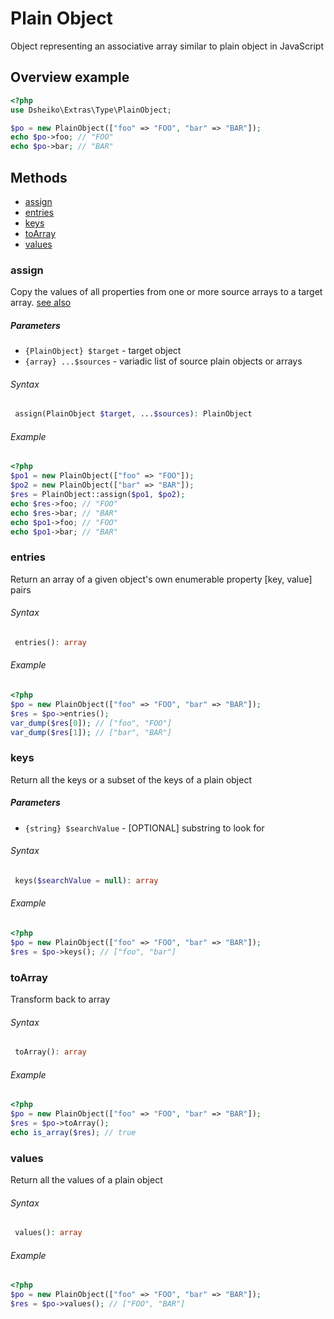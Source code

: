 # Plain Object

Object representing an associative array similar to plain object in JavaScript

## Overview example

```php
<?php
use Dsheiko\Extras\Type\PlainObject;

$po = new PlainObject(["foo" => "FOO", "bar" => "BAR"]);
echo $po->foo; // "FOO"
echo $po->bar; // "BAR"
```

## Methods

- [assign](#assigne)
- [entries](#entries)
- [keys](#keys)
- [toArray](#toArray)
- [values](#values)




### assign
Copy the values of all properties from one or more source arrays to a target array.
[see also](https://developer.mozilla.org/en-US/docs/Web/JavaScript/Reference/Global_Objects/Object/assign)

##### Parameters
- `{PlainObject} $target` - target object
- `{array} ...$sources` - variadic list of source plain objects or arrays

###### Syntax
```php
 assign(PlainObject $target, ...$sources): PlainObject
```

###### Example
```php
<?php
$po1 = new PlainObject(["foo" => "FOO"]);
$po2 = new PlainObject(["bar" => "BAR"]);
$res = PlainObject::assign($po1, $po2);
echo $res->foo; // "FOO"
echo $res->bar; // "BAR"
echo $po1->foo; // "FOO"
echo $po1->bar; // "BAR"
```




### entries
Return an array of a given object's own enumerable property [key, value] pairs

###### Syntax
```php
 entries(): array
```

###### Example
```php
<?php
$po = new PlainObject(["foo" => "FOO", "bar" => "BAR"]);
$res = $po->entries();
var_dump($res[0]); // ["foo", "FOO"]
var_dump($res[1]); // ["bar", "BAR"]
```

### keys
Return all the keys or a subset of the keys of a plain object

##### Parameters
- `{string} $searchValue` - [OPTIONAL] substring to look for

###### Syntax
```php
 keys($searchValue = null): array
```

###### Example
```php
<?php
$po = new PlainObject(["foo" => "FOO", "bar" => "BAR"]);
$res = $po->keys(); // ["foo", "bar"]
```


### toArray
Transform back to array


###### Syntax
```php
 toArray(): array
```

###### Example
```php
<?php
$po = new PlainObject(["foo" => "FOO", "bar" => "BAR"]);
$res = $po->toArray();
echo is_array($res); // true
```

### values
Return all the values of a plain object


###### Syntax
```php
 values(): array
```

###### Example
```php
<?php
$po = new PlainObject(["foo" => "FOO", "bar" => "BAR"]);
$res = $po->values(); // ["FOO", "BAR"]
```
